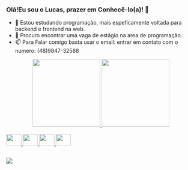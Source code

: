 ### Olá!Eu sou o Lucas, prazer em Conhecê-lo(a)! 👋


- 🌱 Estou estudando programação, mais espeficamente voltada para backend e frontend na web.
- 🤔 Procuro encontrar uma vaga de estágio na area de programação.
- 📫 Para Falar comigo basta usar o email: entrar em contato com o numero: (48)9847-32588

<div align="center">
  <a href="https://github.com/LucasWhatever/">
  <img height="180em" src="https://github-readme-stats.vercel.app/api?username=LucasWhatever&show_icons=true&theme=dark&include_all_commits=true&count_private=true"/>
  <img height="180em" src="https://github-readme-stats.vercel.app/api/top-langs/?username=LucasWhatever&layout=compact&langs_count=7&theme=dark"/>   
</div>
  <div style="display: inline_block"><br>
  <img  height="30" width="40" src="https://cdn.jsdelivr.net/gh/devicons/devicon/icons/java/java-original.svg" />
 <img height="30" width="40"  src="https://cdn.jsdelivr.net/gh/devicons/devicon/icons/angularjs/angularjs-original.svg" />
 <img height="30" width="40" src="https://cdn.jsdelivr.net/gh/devicons/devicon/icons/javascript/javascript-original.svg" />
 <img height="30" width="40" src="https://cdn.jsdelivr.net/gh/devicons/devicon/icons/nodejs/nodejs-original.svg" />
</div>
  
  ##
  
  <div> 
  <a href="https://www.youtube.com/channel/UC_-uuuZbY0AAt9CViNzvc-Q" target="_blank"><img src="https://img.shields.io/badge/YouTube-FF0000?style=for-the-badge&logo=youtube&logoColor=white" target="_blank"></a>
  
</div>
  
            
          
